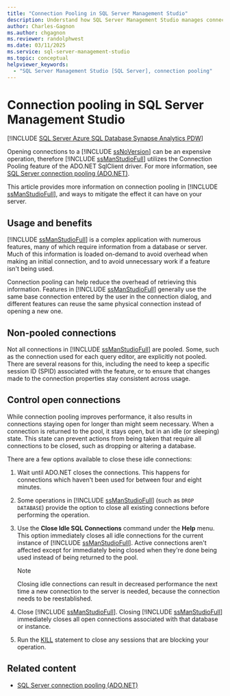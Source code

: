 ```yaml
---
title: "Connection Pooling in SQL Server Management Studio"
description: Understand how SQL Server Management Studio manages connections.
author: Charles-Gagnon
ms.author: chgagnon
ms.reviewer: randolphwest
ms.date: 03/11/2025
ms.service: sql-server-management-studio
ms.topic: conceptual
helpviewer_keywords:
  - "SQL Server Management Studio [SQL Server], connection pooling"
---
```


# Connection pooling in SQL Server Management Studio

[!INCLUDE [SQL Server Azure SQL Database Synapse Analytics PDW](includes/applies-to-version/sql-asdb-asdbmi-asa-pdw.md)]

Opening connections to a [!INCLUDE [ssNoVersion](includes/ssnoversion-md.md)] can be an expensive operation, therefore [!INCLUDE [ssManStudioFull](includes/ssmanstudiofull-md.md)] utilizes the Connection Pooling feature of the ADO.NET SqlClient driver. For more information, see [SQL Server connection pooling (ADO.NET)](/sql/connect/ado-net/sql-server-connection-pooling).

This article provides more information on connection pooling in [!INCLUDE [ssManStudioFull](includes/ssmanstudiofull-md.md)], and ways to mitigate the effect it can have on your server.

## Usage and benefits

[!INCLUDE [ssManStudioFull](includes/ssmanstudiofull-md.md)] is a complex application with numerous features, many of which require information from a database or server. Much of this information is loaded on-demand to avoid overhead when making an initial connection, and to avoid unnecessary work if a feature isn't being used.

Connection pooling can help reduce the overhead of retrieving this information. Features in [!INCLUDE [ssManStudioFull](includes/ssmanstudiofull-md.md)] generally use the same base connection entered by the user in the connection dialog, and different features can reuse the same physical connection instead of opening a new one.

## Non-pooled connections

Not all connections in [!INCLUDE [ssManStudioFull](includes/ssmanstudiofull-md.md)] are pooled. Some, such as the connection used for each query editor, are explicitly not pooled. There are several reasons for this, including the need to keep a specific session ID (SPID) associated with the feature, or to ensure that changes made to the connection properties stay consistent across usage.

## Control open connections

While connection pooling improves performance, it also results in connections staying open for longer than might seem necessary. When a connection is returned to the pool, it stays open, but in an idle (or sleeping) state. This state can prevent actions from being taken that require all connections to be closed, such as dropping or altering a database.

There are a few options available to close these idle connections:

1. Wait until ADO.NET closes the connections. This happens for connections which haven't been used for between four and eight minutes.

1. Some operations in [!INCLUDE [ssManStudioFull](includes/ssmanstudiofull-md.md)] (such as `DROP DATABASE`) provide the option to close all existing connections before performing the operation.

1. Use the **Close Idle SQL Connections** command under the **Help** menu. This option immediately closes all idle connections for the current instance of [!INCLUDE [ssManStudioFull](includes/ssmanstudiofull-md.md)]. Active connections aren't affected except for immediately being closed when they're done being used instead of being returned to the pool.

   > [!NOTE]  
   > Closing idle connections can result in decreased performance the next time a new connection to the server is needed, because the connection needs to be reestablished.

1. Close [!INCLUDE [ssManStudioFull](includes/ssmanstudiofull-md.md)]. Closing [!INCLUDE [ssManStudioFull](includes/ssmanstudiofull-md.md)] immediately closes all open connections associated with that database or instance.

1. Run the [KILL](/sql/t-sql/language-elements/kill-transact-sql) statement to close any sessions that are blocking your operation.

## Related content

- [SQL Server connection pooling (ADO.NET)](/sql/connect/ado-net/sql-server-connection-pooling)
